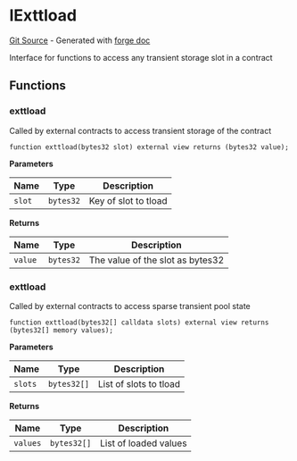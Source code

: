 # IExttload
[Git Source](https://github.com/uniswap/v4-core/blob/b619b6718e31aa5b4fa0286520c455ceb950276d/src/interfaces/IExttload.sol) - Generated with [forge doc](https://book.getfoundry.sh/reference/forge/forge-doc)

Interface for functions to access any transient storage slot in a contract


## Functions
### exttload

Called by external contracts to access transient storage of the contract


```solidity
function exttload(bytes32 slot) external view returns (bytes32 value);
```
**Parameters**

|Name|Type|Description|
|----|----|-----------|
|`slot`|`bytes32`|Key of slot to tload|

**Returns**

|Name|Type|Description|
|----|----|-----------|
|`value`|`bytes32`|The value of the slot as bytes32|


### exttload

Called by external contracts to access sparse transient pool state


```solidity
function exttload(bytes32[] calldata slots) external view returns (bytes32[] memory values);
```
**Parameters**

|Name|Type|Description|
|----|----|-----------|
|`slots`|`bytes32[]`|List of slots to tload|

**Returns**

|Name|Type|Description|
|----|----|-----------|
|`values`|`bytes32[]`|List of loaded values|


